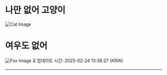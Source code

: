 
# 나만 없어 고양이

![Cat Image](https://cdn2.thecatapi.com/images/7nm.jpg)

# 여우도 없어
![Fox Image](https://randomfox.ca/images/108.jpg)
⏳ 업데이트 시간: 2025-02-24 13:38:27 (KRW)

---
